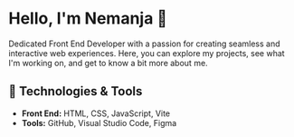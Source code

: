 # Hello, I'm Nemanja 👋

Dedicated Front End Developer with a passion for creating seamless and interactive web experiences. Here, you can explore my projects, see what I'm working on, and get to know a bit more about me.



## 🔧 Technologies & Tools
- **Front End:** HTML, CSS, JavaScript, Vite
- **Tools:** GitHub, Visual Studio Code, Figma